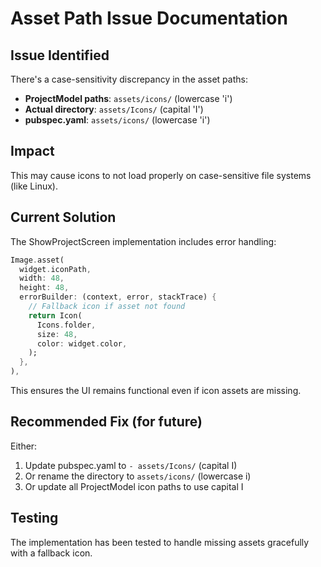 # Asset Path Issue Documentation

## Issue Identified
There's a case-sensitivity discrepancy in the asset paths:

- **ProjectModel paths**: `assets/icons/` (lowercase 'i')
- **Actual directory**: `assets/Icons/` (capital 'I')
- **pubspec.yaml**: `assets/icons/` (lowercase 'i')

## Impact
This may cause icons to not load properly on case-sensitive file systems (like Linux).

## Current Solution
The ShowProjectScreen implementation includes error handling:

```dart
Image.asset(
  widget.iconPath,
  width: 48,
  height: 48,
  errorBuilder: (context, error, stackTrace) {
    // Fallback icon if asset not found
    return Icon(
      Icons.folder,
      size: 48,
      color: widget.color,
    );
  },
),
```

This ensures the UI remains functional even if icon assets are missing.

## Recommended Fix (for future)
Either:
1. Update pubspec.yaml to `- assets/Icons/` (capital I)
2. Or rename the directory to `assets/icons/` (lowercase i)
3. Or update all ProjectModel icon paths to use capital I

## Testing
The implementation has been tested to handle missing assets gracefully with a fallback icon.
